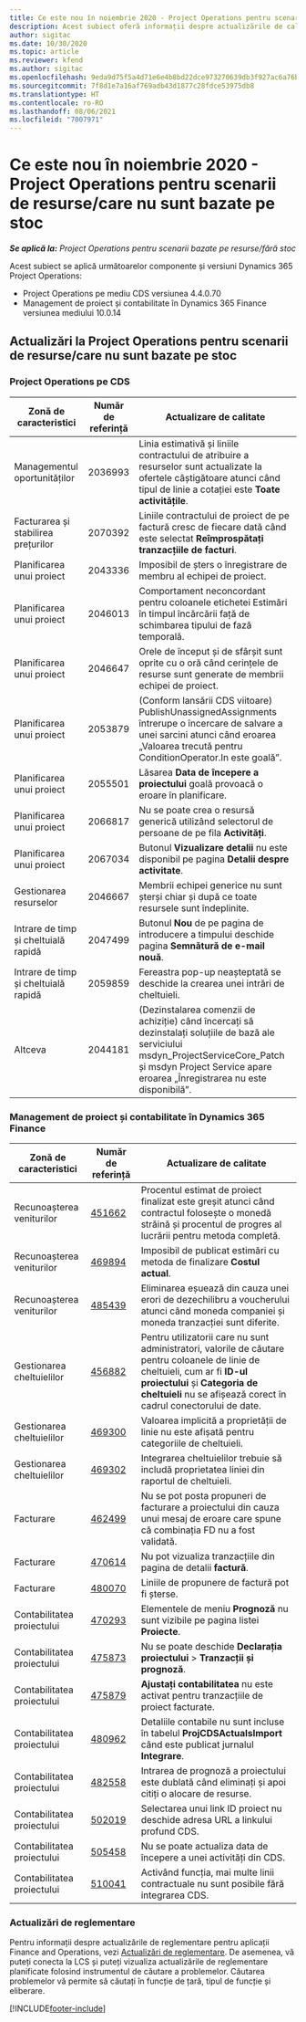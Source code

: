 ```yaml
---
title: Ce este nou în noiembrie 2020 - Project Operations pentru scenarii de resurse/care nu sunt bazate pe stoc
description: Acest subiect oferă informații despre actualizările de calitate disponibile în lansarea din noiembrie 2020 Project Operations pentru scenarii bazate pe resurse/care nu sunt bazate pe stoc.
author: sigitac
ms.date: 10/30/2020
ms.topic: article
ms.reviewer: kfend
ms.author: sigitac
ms.openlocfilehash: 9eda9d75f5a4d71e6e4b8bd22dce973270639db3f927ac6a76be5b3c4303fc31
ms.sourcegitcommit: 7f8d1e7a16af769adb43d1877c28fdce53975db8
ms.translationtype: HT
ms.contentlocale: ro-RO
ms.lasthandoff: 08/06/2021
ms.locfileid: "7007971"
---
```

# <a name="whats-new-november-2020---project-operations-for-resourcenon-stocked-based-scenarios"></a>Ce este nou în noiembrie 2020 - Project Operations pentru scenarii de resurse/care nu sunt bazate pe stoc

_**Se aplică la:** Project Operations pentru scenarii bazate pe resurse/fără stoc_

Acest subiect se aplică următoarelor componente și versiuni Dynamics 365 Project Operations:

- Project Operations pe mediu CDS versiunea 4.4.0.70
- Management de proiect și contabilitate în Dynamics 365 Finance versiunea mediului 10.0.14

## <a name="updates-to-project-operations-for-resource-non-stocked-based-scenarios"></a>Actualizări la Project Operations pentru scenarii de resurse/care nu sunt bazate pe stoc

### <a name="project-operations-on-cds"></a>Project Operations pe CDS

| Zonă de caracteristici                 | Număr de referință | Actualizare de calitate                                                                                                                                                                    |
|------------------------------|------------------|-----------------------------------------------------------------------------------------------------------------------------------------------------------------------------------|
|   Managementul oportunităților       | 2036993          | Linia estimativă și liniile contractului de atribuire a resurselor sunt actualizate la ofertele câștigătoare atunci când tipul de linie a cotației este **Toate activitățile**.                                                 |
| Facturarea și stabilirea prețurilor          | 2070392          | Liniile contractului de proiect de pe factură cresc de fiecare dată când este selectat **Reîmprospătați tranzacțiile de facturi**.                                                                         |
| Planificarea unui proiect             | 2043336          | Imposibil de șters o înregistrare de membru al echipei de proiect.                                                                                                                                  |
| Planificarea unui proiect             | 2046013          | Comportament neconcordant pentru coloanele etichetei Estimări în timpul încărcării față de schimbarea tipului de fază temporală.                                                                                   |
| Planificarea unui proiect             | 2046647          | Orele de început și de sfârșit sunt oprite cu o oră când cerințele de resurse sunt generate de membrii echipei de proiect.                                                                      |
| Planificarea unui proiect             | 2053879          | (Conform lansării CDS viitoare) PublishUnassignedAssignments întrerupe o încercare de salvare a unei sarcini atunci când eroarea „Valoarea trecută pentru ConditionOperator.In este goală”.                       |
| Planificarea unui proiect             | 2055501          | Lăsarea **Data de începere a proiectului** goală provoacă o eroare în planificare.                                                                                                      |
| Planificarea unui proiect             | 2066817          | Nu se poate crea o resursă generică utilizând selectorul de persoane de pe fila **Activități**.                                                                                                   |
| Planificarea unui proiect             | 2067034          | Butonul **Vizualizare detalii** nu este disponibil pe pagina **Detalii despre activitate**.                                                                                                       |
| Gestionarea resurselor          | 2046667          | Membrii echipei generice nu sunt șterși chiar și după ce toate resursele sunt îndeplinite.                                                                                                    |
| Intrare de timp și cheltuială rapidă | 2047499          | Butonul **Nou** de pe pagina de introducere a timpului deschide pagina **Semnătură de e-mail nouă**.                                                                                               |
| Intrare de timp și cheltuială rapidă | 2059859          | Fereastra pop-up neașteptată se deschide la crearea unei intrări de cheltuieli.                                                                                                                         |
| Altceva                        | 2044181          | (Dezinstalarea comenzii de achiziție)   când încercați să dezinstalați soluțiile de bază ale serviciului msdyn_ProjectServiceCore_Patch și msdyn Project Service apare eroarea „Înregistrarea nu este disponibilă”.  |

### <a name="project-management-and-accounting-in-dynamics-365-finance"></a>Management de proiect și contabilitate în Dynamics 365 Finance

| Zonă de caracteristici        | Număr de referință | Actualizare de calitate                                                                                                                                                            |
|---------------------|------------------|---------------------------------------------------------------------------------------------------------------------------------------------------------------------------|
| Recunoașterea veniturilor | [451662](https://fix.lcs.dynamics.com/Issue/Details/?bugId=451662)           | Procentul estimat de proiect finalizat este greșit atunci când contractul folosește o monedă străină și procentul de progres al lucrării pentru metoda completă.                     |
| Recunoașterea veniturilor | [469894](https://fix.lcs.dynamics.com/Issue/Details/?bugId=469894)           | Imposibil de publicat estimări cu metoda de finalizare **Costul actual**.                                                                                                    |
| Recunoașterea veniturilor | [485439](https://fix.lcs.dynamics.com/Issue/Details/?bugId=485439)           | Eliminarea eșuează din cauza unei erori de dezechilibru a voucherului atunci când moneda companiei și moneda tranzacției sunt diferite.                                              |
| Gestionarea cheltuielilor  | [456882](https://fix.lcs.dynamics.com/Issue/Details/?bugId=456822)           | Pentru utilizatorii care nu sunt administratori, valorile de căutare pentru coloanele de linie de cheltuieli, cum ar fi **ID-ul proiectului** și **Categoria de cheltuieli** nu se afișează corect în cadrul conectorului de date. |
| Gestionarea cheltuielilor  | [469300](https://fix.lcs.dynamics.com/Issue/Details/?bugId=469300)           | Valoarea implicită a proprietății de linie nu este afișată pentru categoriile de cheltuieli.                                                                                                         |
| Gestionarea cheltuielilor  | [469302](https://fix.lcs.dynamics.com/Issue/Details/?bugId=469302)           | Integrarea cheltuielilor trebuie să includă proprietatea liniei din raportul de cheltuieli.                                                                                             |
| Facturare           | [462499](https://fix.lcs.dynamics.com/Issue/Details/?bugId=462499)           | Nu se pot posta propuneri de facturare a proiectului din cauza unui mesaj de eroare care spune că combinația FD nu a fost validată.                                                    |
| Facturare           | [470614](https://fix.lcs.dynamics.com/Issue/Details/?bugId=470614)           | Nu pot vizualiza tranzacțiile din pagina de detalii   **factură**.                                                                                                              |
| Facturare           | [480070](https://fix.lcs.dynamics.com/Issue/Details/?bugId=480070)           | Liniile de propunere de factură pot fi șterse.                                                                                                                                  |
| Contabilitatea proiectului  | [470293](https://fix.lcs.dynamics.com/Issue/Details/?bugId=470293)           | Elementele de meniu **Prognoză** nu sunt vizibile pe pagina listei **Proiecte**.                                                                                                   |
| Contabilitatea proiectului  | [475873](https://fix.lcs.dynamics.com/Issue/Details/?bugId=475873)           | Nu se poate deschide **Declarația proiectului**   > **Tranzacții și prognoză**.                                                                                                       |
| Contabilitatea proiectului  | [475879](https://fix.lcs.dynamics.com/Issue/Details/?bugId=475879)           | **Ajustați contabilitatea** nu este activat pentru tranzacțiile de proiect facturate.                                                                                                  |
| Contabilitatea proiectului  | [480962](https://fix.lcs.dynamics.com/Issue/Details/?bugId=480962)           | Detaliile contabile nu sunt incluse în tabelul **ProjCDSActualsImport** când este publicat jurnalul **Integrare**.                                                  |
| Contabilitatea proiectului  | [482558](https://fix.lcs.dynamics.com/Issue/Details/?bugId=482558)           | Intrarea de prognoză a proiectului este dublată când eliminați și apoi citiți o alocare de resurse.                                                                            |
| Contabilitatea proiectului  | [502019](https://fix.lcs.dynamics.com/Issue/Details/?bugId=502019)           | Selectarea unui link ID proiect nu deschide adresa URL a linkului profund CDS.                                                                                                         |
| Contabilitatea proiectului  | [505458](https://fix.lcs.dynamics.com/Issue/Details/?bugId=505458)           | Nu se poate actualiza data de începere a unei activități din CDS.                                                                                                                           |
| Contabilitatea proiectului  | [510041](https://fix.lcs.dynamics.com/Issue/Details/?bugId=510041)           | Activând funcția, mai multe linii contractuale nu sunt posibile fără integrarea CDS.                                                                                   |

### <a name="regulatory-updates"></a>Actualizări de reglementare
Pentru informații despre actualizările de reglementare pentru aplicații Finance and Operations, vezi [Actualizări de reglementare](/dynamics365/finance/localizations/regulatory-updates). De asemenea, vă puteți conecta la LCS și puteți vizualiza actualizările de reglementare planificate folosind instrumentul de căutare a problemelor. Căutarea problemelor vă permite să căutați în funcție de țară, tipul de funcție și eliberare.


[!INCLUDE[footer-include](../includes/footer-banner.md)]
